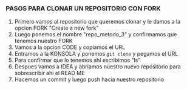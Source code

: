 ### PASOS PARA CLONAR UN REPOSITORIO CON FORK
1. Primero vamos al repositorio que queremos clonar y le damos a la opcion FORK "Create a new fork"
2. Luego ponemos el nombre "repo_metodo_3" y confirmamos que tenemos nuestro FORK
3. Vamos a la opcion CODE y copiamos el URL
4. Entramos a la KONSOLA  y ponemos `git clone` y pegamos el URL
5. Para confirmar que lo tenemos ahí escribimos "ls"
6. Despues vamos a IDEA y abriamos nuestro nuevo repositorio para sobrescribir ahi el READ ME
7. Hacemos un commit y luego push hacia nuestro repositorio

